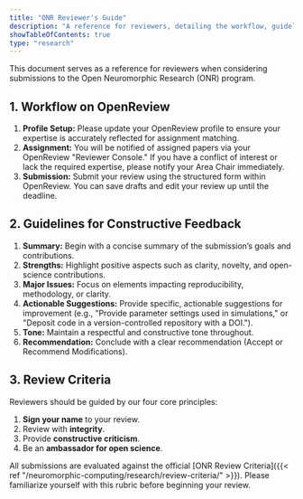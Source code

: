 ```yaml
---
title: "ONR Reviewer's Guide"
description: "A reference for reviewers, detailing the workflow, guidelines for constructive feedback, and official review criteria for the ONR program."
showTableOfContents: true
type: "research"
---
```


This document serves as a reference for reviewers when considering submissions to the Open Neuromorphic Research (ONR) program.

## 1. Workflow on OpenReview

1.  **Profile Setup:** Please update your OpenReview profile to ensure your expertise is accurately reflected for assignment matching.
2.  **Assignment:** You will be notified of assigned papers via your OpenReview "Reviewer Console." If you have a conflict of interest or lack the required expertise, please notify your Area Chair immediately.
3.  **Submission:** Submit your review using the structured form within OpenReview. You can save drafts and edit your review up until the deadline.

## 2. Guidelines for Constructive Feedback

1.  **Summary:** Begin with a concise summary of the submission’s goals and contributions.
2.  **Strengths:** Highlight positive aspects such as clarity, novelty, and open-science contributions.
3.  **Major Issues:** Focus on elements impacting reproducibility, methodology, or clarity.
4.  **Actionable Suggestions:** Provide specific, actionable suggestions for improvement (e.g., "Provide parameter settings used in simulations," or "Deposit code in a version-controlled repository with a DOI.").
5.  **Tone:** Maintain a respectful and constructive tone throughout.
6.  **Recommendation:** Conclude with a clear recommendation (Accept or Recommend Modifications).

## 3. Review Criteria

Reviewers should be guided by our four core principles:
1.  **Sign your name** to your review.
2.  Review with **integrity**.
3.  Provide **constructive criticism**.
4.  Be an **ambassador for open science**.

All submissions are evaluated against the official [ONR Review Criteria]({{< ref "/neuromorphic-computing/research/review-criteria/" >}}). Please familiarize yourself with this rubric before beginning your review.
